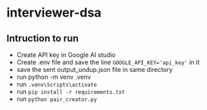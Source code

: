 # interviewer-dsa
## Intruction to run
- Create API key in Google AI studio
- Create .env file and save the line `GOOGLE_API_KEY='api_key'` in it
- save the sent output_undup.json file in same directory
- run python -m venv .venv
- run `.venv\Scripts\activate`
- run `pip install -r requirements.txt`
- run `python pair_creator.py`
